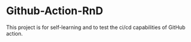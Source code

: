 # Github-Action-RnD
This project is for self-learning and to test the ci/cd capabilities of GitHub action.
